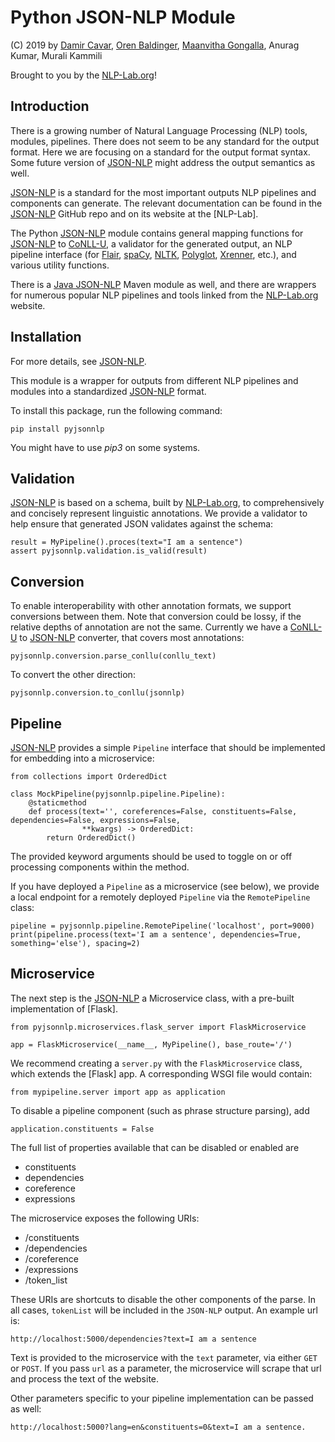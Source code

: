 # Python JSON-NLP Module

(C) 2019 by [Damir Cavar], [Oren Baldinger], [Maanvitha Gongalla], Anurag Kumar, Murali Kammili

Brought to you by the [NLP-Lab.org]!


## Introduction

There is a growing number of Natural Language Processing (NLP) tools, modules, pipelines. There does not seem to be any standard for the output format. Here we are focusing on a standard for the output format syntax. Some future version of [JSON-NLP] might address the output semantics as well.

[JSON-NLP] is a standard for the most important outputs NLP pipelines and components can generate. The relevant documentation can be found in the [JSON-NLP] GitHub repo and on its website at the [NLP-Lab].


The Python [JSON-NLP] module contains general mapping functions for [JSON-NLP] to [CoNLL-U], a validator for the generated output, an NLP pipeline interface (for [Flair], [spaCy], [NLTK], [Polyglot], [Xrenner], etc.), and various utility functions.

There is a [Java JSON-NLP](https://github.com/dcavar/J-JSON-NLP) Maven module as well, and there are wrappers for numerous popular NLP pipelines and tools linked from the [NLP-Lab.org] website.


## Installation

For more details, see [JSON-NLP].

This module is a wrapper for outputs from different NLP pipelines and modules into a standardized [JSON-NLP] format.

To install this package, run the following command:

    pip install pyjsonnlp

You might have to use *pip3* on some systems.

## Validation

[JSON-NLP] is based on a schema, built by [NLP-Lab.org], to comprehensively and concisely represent linguistic annotations. 
We provide a validator to help ensure that generated JSON validates against the schema:

    result = MyPipeline().proces(text="I am a sentence")
    assert pyjsonnlp.validation.is_valid(result)

## Conversion

To enable interoperability with other annotation formats, we support conversions between them.
Note that conversion could be lossy, if the relative depths of annotation are not the same.
Currently we have a [CoNLL-U] to [JSON-NLP] converter, that covers most annotations:

    pyjsonnlp.conversion.parse_conllu(conllu_text)
    
To convert the other direction:

    pyjsonnlp.conversion.to_conllu(jsonnlp)
    
## Pipeline

[JSON-NLP] provides a simple `Pipeline` interface that should be implemented for embedding into a microservice:
    
    from collections import OrderedDict

    class MockPipeline(pyjsonnlp.pipeline.Pipeline):
        @staticmethod
        def process(text='', coreferences=False, constituents=False, dependencies=False, expressions=False,
                    **kwargs) -> OrderedDict: 
            return OrderedDict()
            
The provided keyword arguments should be used to toggle on or off processing components within the method.        
            
If you have deployed a `Pipeline` as a microservice (see below), we provide a local endpoint for a remotely 
deployed `Pipeline` via the `RemotePipeline` class:

    pipeline = pyjsonnlp.pipeline.RemotePipeline('localhost', port=9000)
    print(pipeline.process(text='I am a sentence', dependencies=True, something='else'), spacing=2)
            
## Microservice

The next step is the [JSON-NLP] a Microservice class, with a pre-built implementation of [Flask]. 

    from pyjsonnlp.microservices.flask_server import FlaskMicroservice

    app = FlaskMicroservice(__name__, MyPipeline(), base_route='/')
 
We recommend creating a `server.py` with the `FlaskMicroservice` class, which extends the [Flask] app. A corresponding WSGI file would contain:

    from mypipeline.server import app as application
    
To disable a pipeline component (such as phrase structure parsing), add

    application.constituents = False
    
The full list of properties available that can be disabled or enabled are
- constituents
- dependencies
- coreference
- expressions

The microservice exposes the following URIs:
- /constituents
- /dependencies
- /coreference
- /expressions
- /token_list

These URIs are shortcuts to disable the other components of the parse. In all cases, `tokenList` will be included in the `JSON-NLP` output. An example url is:

    http://localhost:5000/dependencies?text=I am a sentence

Text is provided to the microservice with the `text` parameter, via either `GET` or `POST`. If you pass `url` as a parameter, the microservice will scrape that url and process the text of the website.

Other parameters specific to your pipeline implementation can be passed as well:

    http://localhost:5000?lang=en&constituents=0&text=I am a sentence.



[Damir Cavar]: http://damir.cavar.me/ "Damir Cavar"
[Oren Baldinger]: https://oren.baldinger.me/ "Oren Baldinger"
[Maanvitha Gongalla]: https://maanvithag.github.io/MaanvithaGongalla/
[NLP-Lab.org]: http://nlp-lab.org/ "NLP-Lab.org"
[JSON-NLP]: https://github.com/dcavar/JSON-NLP "JSON-NLP"
[Flair]: https://github.com/zalandoresearch/flair "Flair"
[spaCy]: https://spacy.io/ "spaCy"
[NLTK]: http://nltk.org/ "Natural Language Processing Toolkit"
[Polyglot]: https://github.com/aboSamoor/polyglot "Polyglot" 
[Xrenner]: https://github.com/amir-zeldes/xrenner "Xrenner"
[CoNLL-U]: https://universaldependencies.org/format.html "CoNNL-U"
